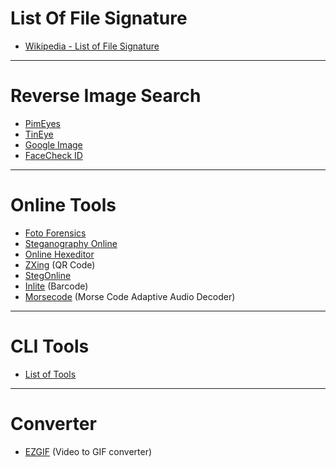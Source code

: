 # List Of File Signature
- [Wikipedia - List of File Signature](https://en.wikipedia.org/wiki/List_of_file_signatures)

---

# Reverse Image Search
- [PimEyes](https://pimeyes.com/en)
- [TinEye](https://tineye.com/)
- [Google Image](https://www.google.com/imghp?hl=pt-BR)
- [FaceCheck ID](https://facecheck.id/)

---

# Online Tools
- [Foto Forensics](https://fotoforensics.com/analysis.php?id=4dab839b73c5aeec9ee870d547941add1654c921.5881)
- [Steganography Online](https://stylesuxx.github.io/steganography/)
- [Online Hexeditor](https://www.onlinehexeditor.com/)
- [ZXing](https://zxing.org/w/decode.jspx) (QR Code)
- [StegOnline](https://stegonline.georgeom.net/upload)
- [Inlite](https://online-barcode-reader.inliteresearch.com/) (Barcode)
- [Morsecode](https://morsecode.world/international/decoder/audio-decoder-adaptive.html) (Morse Code Adaptive Audio Decoder)

---

# CLI Tools
- [List of Tools](https://0xrick.github.io/lists/stego/)

---

# Converter
- [EZGIF](https://ezgif.com/video-to-gif) (Video to GIF converter)
